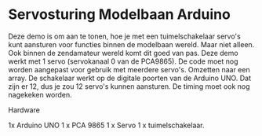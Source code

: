 # Servosturing Modelbaan Arduino

Deze demo is om aan te tonen, hoe je met een tuimelschakelaar servo's kunt aansturen voor functies binnen de modelbaan wereld. Maar niet alleen. Ook binnen de zendamateur wereld komt dit goed van pas.
Deze demo werkt met 1 servo (servokanaal 0 van de PCA9865).
De code moet nog worden aangepast voor gebruik met meerdere servo's. Omzetten naar een array.
De schakelaar werkt op de digitale poorten van de Arduino UNO. Dat zijn er 12, dus je zou 12 servo's kunnen aansturen.
De timing moet ook nog nagekeken worden.

Hardware

1x Arduino UNO
1 x PCA 9865
1 x Servo
1 x tuimelschakelaar.
